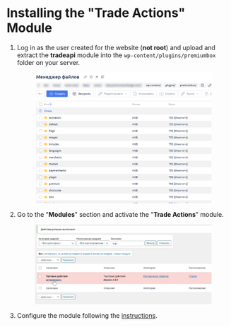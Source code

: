 # Installing the "Trade Actions" Module

1. Log in as the user created for the website (**not root**) and upload and extract the **tradeapi** module into the `wp-content/plugins/premiumbox` folder on your server.

    <figure><img src="../../../.gitbook/assets/изображение (168)_eng.png" alt=""><figcaption></figcaption></figure>

2. Go to the "**Modules**" section and activate the "**Trade Actions**" module.

    <figure><img src="../../../.gitbook/assets/изображение (93)_eng.png" alt=""><figcaption></figcaption></figure>

3. Configure the module following the [instructions](https://premium.gitbook.io/main/en/basic-settings/khedzhirovanie/nastroiki).